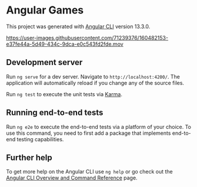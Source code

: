 # Angular Games

This project was generated with [Angular CLI](https://github.com/angular/angular-cli) version 13.3.0.



https://user-images.githubusercontent.com/71239376/160482153-e37fe44a-5d49-434c-9dca-e0c543fd2fde.mov



## Development server

Run `ng serve` for a dev server. Navigate to `http://localhost:4200/`. The application will automatically reload if you change any of the source files.

Run `ng test` to execute the unit tests via [Karma](https://karma-runner.github.io).

## Running end-to-end tests

Run `ng e2e` to execute the end-to-end tests via a platform of your choice. To use this command, you need to first add a package that implements end-to-end testing capabilities.

## Further help

To get more help on the Angular CLI use `ng help` or go check out the [Angular CLI Overview and Command Reference](https://angular.io/cli) page.
